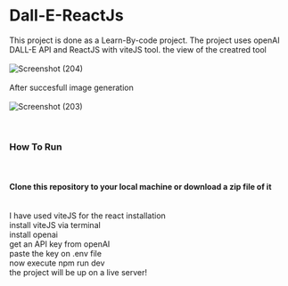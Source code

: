# Dall-E-ReactJs
This project is done as a Learn-By-code project.
The project uses openAI DALL-E API and ReactJS with viteJS tool.
the view of the creatred tool
<br><br>
![Screenshot (204)](https://user-images.githubusercontent.com/54848410/211048235-76feafa3-54af-455f-8a13-ee5cd7bbb742.png)
<br><br>
After succesfull image generation 
<br><br>
![Screenshot (203)](https://user-images.githubusercontent.com/54848410/211048363-be1de38b-e080-45c8-b5a8-0d762ccee27e.png)

<br>
<h3>How To Run </h3><br>
<h4>
Clone this repository to your local machine or download a zip file of it
</h4><br>
I have used viteJS for the react installation<br>
install viteJS via terminal<br>
install openai<br>
get an API key from openAI<br>
paste the key on .env file<br>
now execute npm run dev<br>
the project will be up on a live server!<br>

